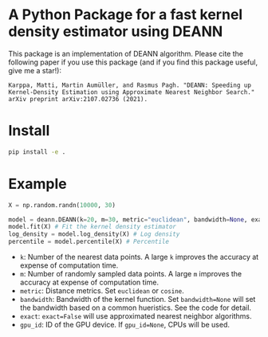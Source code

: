 # A Python Package for a fast kernel density estimator using DEANN

This package is an implementation of DEANN algorithm. Please cite the following paper if you use this package (and if you find this package useful, give me a star!):

```
Karppa, Matti, Martin Aumüller, and Rasmus Pagh. "DEANN: Speeding up Kernel-Density Estimation using Approximate Nearest Neighbor Search." arXiv preprint arXiv:2107.02736 (2021).
```

# Install

```bash
pip install -e .
```

# Example

```python
X = np.random.randn(10000, 30)

model = deann.DEANN(k=20, m=30, metric="euclidean", bandwidth=None, exact=True, gpu_id=None)
model.fit(X) # Fit the kernel density estimator
log_density = model.log_density(X) # Log density
percentile = model.percentile(X) # Percentile
```
- `k`: Number of the nearest data points. A large `k` improves the accuracy at expense of computation time.
- `m`: Number of randomly sampled data points. A large `m` improves the accuracy at expense of computation time.
- `metric`: Distance metrics. Set `euclidean` or `cosine`.
- `bandwidth`: Bandwidth of the kernel function. Set `bandwidth=None` will set the bandwidth based on a common hueristics. See the code for detail.
- `exact`: `exact=False` will use approximated nearest neighbor algorithms.
- `gpu_id`: ID of the GPU device. If `gpu_id=None`, CPUs will be used.





